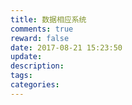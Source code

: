 ```yaml
---
title: 数据相应系统
comments: true
reward: false
date: 2017-08-21 15:23:50
update:
description:
tags:
categories:
---
```

